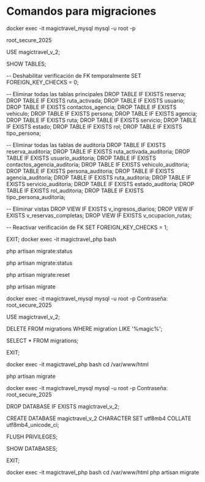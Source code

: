 # Comandos para migraciones

<!-- Para entrar al servidor de la base de datos, usa este comando: -->

docker exec -it magictravel_mysql mysql -u root -p

<!-- la contraseña de root de MySQL es: -->

root_secure_2025

<!-- Una vez dentro de MySQL, puedes seleccionar la base de datos: -->

USE magictravel_v_2;

<!-- Y verificar las tablas actuales: -->

SHOW TABLES;

<!-- Si confirmas, aquí están los comandos para limpiar completamente: -->

-- Deshabilitar verificación de FK temporalmente
SET FOREIGN_KEY_CHECKS = 0;

-- Eliminar todas las tablas principales
DROP TABLE IF EXISTS reserva;
DROP TABLE IF EXISTS ruta_activada;
DROP TABLE IF EXISTS usuario;
DROP TABLE IF EXISTS contactos_agencia;
DROP TABLE IF EXISTS vehiculo;
DROP TABLE IF EXISTS persona;
DROP TABLE IF EXISTS agencia;
DROP TABLE IF EXISTS ruta;
DROP TABLE IF EXISTS servicio;
DROP TABLE IF EXISTS estado;
DROP TABLE IF EXISTS rol;
DROP TABLE IF EXISTS tipo_persona;

-- Eliminar todas las tablas de auditoría
DROP TABLE IF EXISTS reserva_auditoria;
DROP TABLE IF EXISTS ruta_activada_auditoria;
DROP TABLE IF EXISTS usuario_auditoria;
DROP TABLE IF EXISTS contactos_agencia_auditoria;
DROP TABLE IF EXISTS vehiculo_auditoria;
DROP TABLE IF EXISTS persona_auditoria;
DROP TABLE IF EXISTS agencia_auditoria;
DROP TABLE IF EXISTS ruta_auditoria;
DROP TABLE IF EXISTS servicio_auditoria;
DROP TABLE IF EXISTS estado_auditoria;
DROP TABLE IF EXISTS rol_auditoria;
DROP TABLE IF EXISTS tipo_persona_auditoria;

-- Eliminar vistas
DROP VIEW IF EXISTS v_ingresos_diarios;
DROP VIEW IF EXISTS v_reservas_completas;
DROP VIEW IF EXISTS v_ocupacion_rutas;

-- Reactivar verificación de FK
SET FOREIGN_KEY_CHECKS = 1;

<!-- Ahora sal de MySQL y vamos a ejecutar las nuevas migraciones desde Laravel: -->

EXIT;
docker exec -it magictravel_php bash

<!-- Veamos el estado actual: -->

php artisan migrate:status

<!-- Si aparecen como "Ran", necesitamos resetear el registro de migraciones. Ejecuta: -->

<!-- # Ver qué migraciones están registradas -->

php artisan migrate:status

<!-- # Si las migraciones aparecen como ejecutadas, resetea el estado -->

php artisan migrate:reset

<!-- # Luego ejecuta las migraciones nuevamente -->

php artisan migrate

<!-- si se desea eliminar migraciones -->

docker exec -it magictravel_mysql mysql -u root -p
Contraseña: root_secure_2025

<!-- Luego ejecuta: -->

USE magictravel_v_2;

<!-- -- Limpiar solo las migraciones de Magic Travel, manteniendo las de Laravel -->

DELETE FROM migrations WHERE migration LIKE '%magic%';

<!-- -- Verificar que solo queden las migraciones de Laravel -->

SELECT \* FROM migrations;

<!-- Sal de MySQL: -->

EXIT;

<!-- Entra nuevamente al contenedor PHP: -->

docker exec -it magictravel_php bash
cd /var/www/html

<!-- Ahora ejecuta las migraciones: -->

php artisan migrate

<!-- Entra a MySQL: -->

docker exec -it magictravel_mysql mysql -u root -p
Contraseña: root_secure_2025

<!-- Elimina y recrea la base de datos: -->
<!-- sql-- Eliminar la base de datos completa -->

DROP DATABASE IF EXISTS magictravel_v_2;

<!-- -- Recrear la base de datos vacía -->

CREATE DATABASE magictravel_v_2 CHARACTER SET utf8mb4 COLLATE utf8mb4_unicode_ci;

<!-- -- Otorgar permisos al usuario de aplicación -->

<!-- GRANT ALL PRIVILEGES ON magictravel_v_2.* TO 'mt_app'@'%'; -->

FLUSH PRIVILEGES;

<!-- -- Verificar que se creó correctamente -->

SHOW DATABASES;

<!-- Sal de MySQL: -->

EXIT;

<!-- Ahora entra al contenedor PHP y ejecuta las migraciones desde cero: -->

docker exec -it magictravel_php bash
cd /var/www/html
php artisan migrate
